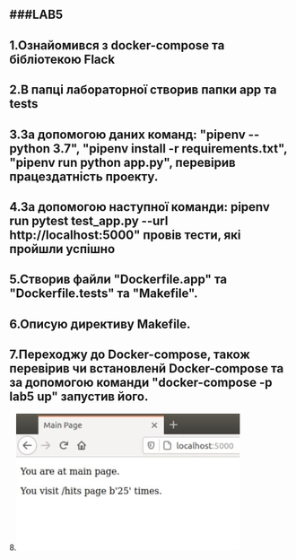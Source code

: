 ###LAB5
---
1.Ознайомився з docker-compose та бібліотекою Flack
---
2.В папці лабораторної створив папки app та tests
---
3.За допомогою даних команд: "pipenv --python 3.7", "pipenv install -r requirements.txt", "pipenv run python app.py", перевірив працездатність проекту.
---
4.За допомогою наступної команди: pipenv run pytest test_app.py --url http://localhost:5000" провів тести, які пройшли успішно
---
5.Створив файли "Dockerfile.app" та "Dockerfile.tests" та "Makefile".
---
6.Описую директиву Makefile.
---
7.Переходжу до Docker-compose, також перевірив чи встановленй Docker-compose та за допомогою команди "docker-compose -p lab5 up" запустив його.
---
8.![image alt](https://github.com/AndriyRubets/IK-31-Rubets-Andriy/blob/main/lab5/1.jpg?raw=true)



